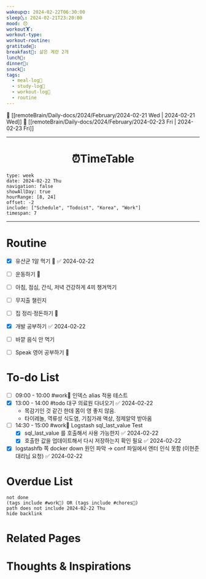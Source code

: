 ```yaml
---
wakeup🌞: 2024-02-22T06:30:00
sleep🌜: 2024-02-21T23:20:00
mood: 😞
workout🏋️: 
workout-type: 
workout-routine: 
gratitude🙏: 
breakfast🍳: 삶은 계란 2개
lunch🍚: 
dinner🥗: 
snack🍬: 
tags:
  - meal-log📝
  - study-log📓
  - workout-log💪
  - routine
---
```


🔺 [[remoteBrain/Daily-docs/2024/February/2024-02-21 Wed | 2024-02-21 Wed]]
🔻 [[remoteBrain/Daily-docs/2024/February/2024-02-23 Fri | 2024-02-23 Fri]]
___
<h1> <center>⏰TimeTable </center> </h1>

```gEvent
type: week
date: 2024-02-22 Thu
navigation: false
showAllDay: true
hourRange: [8, 24]
offset: -2
include: ["Schedule", "Todoist", "Korea", "Work"]
timespan: 7
```

--- 


# Routine 

- [x] 유산균 1알 먹기 🔼 ✅ 2024-02-22
- [ ] 운동하기 🔼
- [ ] 아침, 점심, 간식, 저녁 건강하게 4끼 챙겨먹기
- [ ] 무지출 챌린지 
- [ ] 집 정리·정돈하기 🔼
- [x] 개발 공부하기 ✅ 2024-02-22
- [ ] 바깥 음식 안 먹기 
- [ ] Speak 영어 공부하기 🔼 


# To-do List

- [ ] 09:00 - 10:00 #work💼 인덱스 alias 적용 테스트
- [x] 13:00 - 14:00 #todo 대구 의료원 다녀오기 ✅ 2024-02-22
	- 목감기인 것 같긴 한데 몸이 영 좋지 않음. 
	- 타이레놀, 역류성 식도염, 기침가래 액상, 정제알약 받아옴
- [ ] 14:30 - 15:00 #work💼 Logstash sql_last_value Test
	- [x] sql_last_value 를 호출해서 사용 가능한지 ✅ 2024-02-22
	- [x] 호출한 값을 업데이트해서 다시 저장하는지 확인 필요 ✅ 2024-02-22
- [x] logstashfb 쪽 docker down 원인 파악 → conf 파일에서 엔터 인식 못함 (이현준 대리님 요청) ✅ 2024-02-22

# Overdue List
```tasks
not done
(tags include #work💼) OR (tags include #chores🧺) 
path does not include 2024-02-22 Thu
hide backlink
```

# Related Pages



# Thoughts & Inspirations
